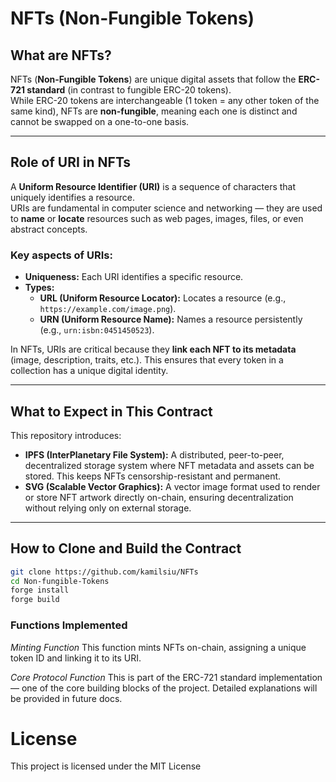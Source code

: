 # NFTs (Non-Fungible Tokens)

## What are NFTs?
NFTs (**Non-Fungible Tokens**) are unique digital assets that follow the **ERC-721 standard** (in contrast to fungible ERC-20 tokens).  
While ERC-20 tokens are interchangeable (1 token = any other token of the same kind), NFTs are **non-fungible**, meaning each one is distinct and cannot be swapped on a one-to-one basis.

---

## Role of URI in NFTs
A **Uniform Resource Identifier (URI)** is a sequence of characters that uniquely identifies a resource.  
URIs are fundamental in computer science and networking — they are used to **name** or **locate** resources such as web pages, images, files, or even abstract concepts.  

### Key aspects of URIs:
- **Uniqueness:** Each URI identifies a specific resource.  
- **Types:**
  - **URL (Uniform Resource Locator):** Locates a resource (e.g., `https://example.com/image.png`).  
  - **URN (Uniform Resource Name):** Names a resource persistently (e.g., `urn:isbn:0451450523`).  

In NFTs, URIs are critical because they **link each NFT to its metadata** (image, description, traits, etc.). This ensures that every token in a collection has a unique digital identity.

---

## What to Expect in This Contract
This repository introduces:
- **IPFS (InterPlanetary File System):** A distributed, peer-to-peer, decentralized storage system where NFT metadata and assets can be stored. This keeps NFTs censorship-resistant and permanent.  
- **SVG (Scalable Vector Graphics):** A vector image format used to render or store NFT artwork directly on-chain, ensuring decentralization without relying only on external storage.

---

## How to Clone and Build the Contract

```bash
git clone https://github.com/kamilsiu/NFTs
cd Non-fungible-Tokens
forge install
forge build
```
### Functions Implemented
*Minting Function*
This function mints NFTs on-chain, assigning a unique token ID and linking it to its URI.

*Core Protocol Function*
This is part of the ERC-721 standard implementation — one of the core building blocks of the project. Detailed explanations will be provided in future docs.

# License
This project is licensed under the MIT License
